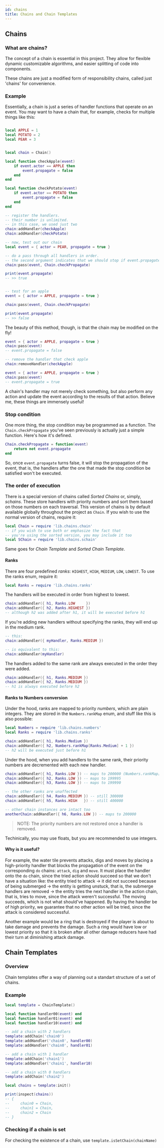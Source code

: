 ```yaml
---
id: chains
title: Chains and Chain Templates
---
```


## Chains

### What are chains?

The concept of a chain is essential in this project. They allow for flexible dynamic customizable algorithms, and easier splitting of code into components.

These chains are just a modified form of responsibility chains, called just 'chains' for convenience.

### Example

Essentially, a chain is just a series of handler functions that operate on an event. You may want to have a chain that, for example, checks for multiple things like this:

```lua

local APPLE = 1
local POTATO = 2
local PEAR = 3


local chain = Chain()

local function checkApple(event)
    if event.actor == APPLE then
        event.propagate = false
    end
end

local function checkPotato(event)
    if event.actor == POTATO then
        event.propagate = false
    end
end

-- register the handlers.
-- their number is unlimited.
-- in this case, we used just two
chain:addHandler(checkApple)
chain:addHandler(checkPotato)

-- now, test out our chain
local event = { actor = PEAR, propagate = true }

-- do a pass through all handlers in order.
-- the second argument indicates that we should stop if event.propagate is false
chain:pass(event, Chain.checkPropagate)

print(event.propagate)
-- >> true


-- test for an apple
event = { actor = APPLE, propagate = true }

chain:pass(event, Chain.checkPropagate)

print(event.propagate)
-- >> false
```

The beauty of this method, though, is that the chain may be modified on the fly!

```lua
event = { actor = APPLE, propagate = true }
chain:pass(event)
-- event.propagate = false

-- remove the handler that check apple
chain:removeHandler(checkApple)

event = { actor = APPLE, propagate = true }
chain:pass(event)
-- event.propagate = true
```

A chain's handler may not merely check something, but also perform any action and update the event according to the results of that action. Believe me, these things are immensely useful! 

### Stop condition

One more thing, the stop condition may be programmed as a function. The `Chain.checkPropagate` you've seen previously is actually just a simple function. Here's how it's defined.

```lua
Chain.checkPropagate = function(event)
    return not event.propagate 
end
```

So, once `event.propagate` turns false, it will stop the propagation of the event, that is, the handlers after the one that made the stop condition be satisfied won't be executed.

### The order of execution

There is a special version of chains called *Sorted Chains* or, simply, *schains*. These store handlers with priority numbers and sort them based on those numbers on each traversal. This version of chains is by default available globally throughout the project as `Chain`. If you wish to use the normal version of chains, require it:
```lua
local Chain = require 'lib.chains.chain'
-- if you wish to use both or emphasize the fact that 
-- you're using the sorted version, you may include it too
local SChain = require 'lib.chains.schain' 
```
Same goes for *Chain Template* and *Sorted Chain Template*.

#### Ranks
There are four predefined *ranks*: `HIGHEST`, `HIGH`, `MEDIUM`, `LOW`, `LOWEST`. To use the ranks enum, require it:
```lua
local Ranks = require 'lib.chains.ranks'
```

The handlers will be executed in order from highest to lowest.
```lua
chain:addHandler({ h1, Ranks.LOW     })
chain:addHandler({ h2, Ranks.HIGHEST })
-- although h2 was added after h1, it will be executed before h1
```

If you're adding new handlers without specifying the ranks, they will end up in the medium rank.
```lua
-- this:
chain:addHandler({ myHandler, Ranks.MEDIUM })

-- is equivalent to this:
chain:addHandler(myHandler)
```

The handlers added to the same rank are always executed in the order they were added.
```lua
chain:addHandler({ h1, Ranks.MEDIUM })
chain:addHandler({ h2, Ranks.MEDIUM })
-- h1 is always executed before h2
```

#### Ranks to Numbers conversion
Under the hood, ranks are mapped to priority *numbers*, which are plain integers. They are stored in the `Numbers.rankMap` enum, and stuff like this is also possible:
```lua
local Numbers = require 'lib.chains.numbers'
local Ranks = require 'lib.chains.ranks'

chain:addHandler({ h1, Ranks.Medium })
chain:addHandler({ h2, Numbers.rankMap[Ranks.Medium] + 1 })
-- h2 will be executed just before h1
```

Under the hood, when you add handlers to the same rank, their priority numbers are decremented with each new handler.
```lua
chain:addHandler({ h1, Ranks.LOW }) -- maps to 200000 (Numbers.rankMap[Ranks.LOW] == 200000)
chain:addHandler({ h2, Ranks.LOW }) -- maps to 199995
chain:addHandler({ h3, Ranks.LOW }) -- maps to 199990

-- the other ranks are unaffected
chain:addHandler({ h4, Ranks.MEDIUM }) -- still 300000
chain:addHandler({ h5, Ranks.HIGH   }) -- still 400000

-- other chain instances are intact too
anotherChain:addHandler({ h6, Ranks.LOW }) -- maps to 200000
```

> NOTE: The priority numbers are not restored once a handler is removed.

Techinically, you may use floats, but you are recommended to use integers.

#### Why is it useful?

For example, the water tile prevents attacks, digs and moves by placing a high-priority handler that blocks the propagation of the event on the corresponding `do` chains: `attack`, `dig` and `move`. It must place the handler onto the `do` chain, since the tried action should succeed so that we don't have a situation like: the entity tried to attack -> it did not succeed because of being submerged -> the entity is getting unstuck, that is, the submerge handlers are removed -> the entity tries the next handler in the action chain, that is, tries to move, since the attack weren't successful. The moving succeeds, which is not what should've happened. By having the handler be of high priority, we guarantee that no other action will be tried, since the attack is considered successful.

Another example would be a ring that is destroyed if the player is about to take damage and prevents the damage. Such a ring would have low or lowest priority so that it is broken after all other damage reducers have had their turn at diminishing attack damage. 

## Chain Templates

### Overview

Chain templates offer a way of planning out a standart structure of a set of chains. 

### Example

```lua
local template = ChainTemplate() 

local function handler00(event) end
local function handler01(event) end
local function handler10(event) end

-- add a chain with 2 handlers
template:addChain('chain0')
template:addHandler('chain0', handler00)
template:addHandler('chain0', handler01)

-- add a chain with 1 handler
template:addChain('chain1')
template:addHandler('chain1', handler10)

-- add a chain with 0 handlers
template:addChain('chain2')

local chains = template:init()

print(inspect(chains))
-- {
--     chain0 = Chain,
--     chain1 = Chain,
--     chain2 = Chain
-- }

```

### Checking if a chain is set

For checking the existence of a chain, use `template.isSetChain(chainName)`